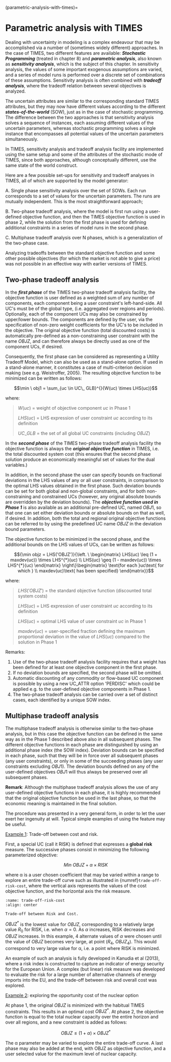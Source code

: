 (parametric-analysis-with-times)=
# Parametric analysis with TIMES

Dealing with uncertainty in modeling is a complex endeavour that may be accomplished via a number of (sometimes widely different) approaches. In the case of TIMES, two different features are available: ***Stochastic Programming*** (treated in chapter 8) and ***parametric analysis***, also known as ***sensitivity analysis***, which is the subject of this chapter. In sensitivity analysis, the values of some important exogenous assumptions are varied, and a series of model runs is performed over a discrete set of combinations of these assumptions. Sensitivity analysis is often combined with ***tradeoff analysis***, where the tradeoff relation between several objectives is analyzed.

The uncertain attributes are similar to the corresponding standard TIMES attributes, but they may now have different values according to the different ***states-of-the-world*** (SOW), just as in the case of stochastic programming. The difference between the two approaches is that sensitivity analysis solves a sequence of instances, each assuming different values of the uncertain parameters, whereas stochastic programming solves a single instance that encompasses all potential values of the uncertain parameters simultaneously.

In TIMES, sensitivity analysis and tradeoff analysis facility are implemented using the same setup and some of the attributes of the stochastic mode of TIMES, since both approaches, although conceptually different, use the same state of the world construct.

Here are a few possible set-ups for sensitivity and tradeoff analyses in TIMES, all of which are supported by the model generator:

A.  Single phase sensitivity analysis over the set of SOWs. Each run corresponds to a set of values for the uncertain parameters. The runs are mutually independent. This is the most straightforward approach;

B.  Two-phase tradeoff analysis, where the model is first run using a user-defined objective function, and then the TIMES objective function is used in phase 2, while the solution from the first phase is used for defining additional constraints in a series of model runs in the second phase.

C.  Multiphase tradeoff analysis over N phases, which is a generalization of the two-phase case.

Analyzing tradeoffs between the standard objective function and some other possible objectives (for which the market is not able to give a price) was not possible in an effective way with earlier versions of TIMES.

## Two-phase tradeoff analysis

In the ***first phase*** of the TIMES two-phase tradeoff analysis facility, the objective function is user defined as a weighted sum of any number of components, each component being a user constraint\'s left-hand-side. All UC\'s must be of the global type, (i.e. aggregated over regions and periods). Optionally, each of the component UCs may also be constrained by upper/lower bounds. The components are defined by the user, via the specification of non-zero weight coefficients for the UC\'s to be included in the objective. The original objective function (total discounted costs) is automatically pre-defined as a non-constraining user constraint with the name $OBJZ$, and can therefore always be directly used as one of the component UCs, if desired.

Consequently, the first phase can be considered as representing a Utility Tradeoff Model, which can also be used as a stand-alone option. If used in a stand-alone manner, it constitutes a case of multi-criterion decision making (see e.g. Weistroffer, 2005). The resulting objective function to be minimized can be written as follows:

$$\min \ obj1 = \sum_{uc \in UC\_ GLB}^{}{W(uc) \times LHS(uc)}$$

where:

> $W(uc)$ = weight of objective component $uc$ in Phase 1
>
> $LHS(uc)$ = LHS expression of user constraint $uc$ according to its definition
>
> $UC\_GLB$ = the set of all global UC constraints (including $OBJZ$)

In the ***second phase*** of the TIMES two-phase tradeoff analysis facility the objective function is always the ***original objective function*** in TIMES, i.e. the total discounted system cost (this ensures that the second phase solution produce an economically meaningful set of values for the dual variables.)

In addition, in the second phase the user can specify bounds on fractional deviations in the LHS values of any or all user constraints, in comparison to the optimal LHS values obtained in the first phase. Such deviation bounds can be set for both global and non-global constraints, and for both non-constraining and constrained UCs (however, any original absolute bounds are overridden by the deviation bounds). The ***objective function used in Phase 1*** is also available as an additional pre-defined UC, named $OBJ1$, so that one can set either deviation bounds or absolute bounds on that as well, if desired. In addition, both the total and regional original objective functions can be referred to by using the predefined UC name $OBJZ$ in the deviation bound parameters.

The objective function to be minimized in the second phase, and the additional bounds on the LHS values of UCs, can be written as follows:

$${\min objz = LHS('OBJZ')}{\left. \ \begin{matrix} LHS(uc) \leq (1 + maxdev(uc)) \times LHS^{*}(uc) \\ LHS(uc) \geq (1 - maxdev(uc)) \times LHS^{*}(uc) \end{matrix} \right\}\begin{matrix} \text{for each }uc\text{ for which } \\ maxdev(uc)\text{ has been specified} \end{matrix}}$$

where:

> $LHS('OBJZ')$ = the standard objective function (discounted total system costs)
>
> $LHS(uc)$ = LHS expression of user constraint $uc$ according to its definition
>
> $LHS(uc)$ = optimal LHS value of user constraint $uc$ in Phase 1
>
> $maxdev(uc)$ = user-specified fraction defining the maximum proportional deviation in the value of $LHS(uc)$ compared to the solution in Phase 1

Remarks:
1. Use of the two-phase tradeoff analysis facility requires that a weight has been defined for at least one objective component in the first phase.
2. If no deviation bounds are specified, the second phase will be omitted.
3. Automatic discounting of any commodity or flow-based UC component is possible by using a new UC_ATTR option 'PERDISC' which could be applied e.g. to the user-defined objective components in Phase 1.
4. The two-phase tradeoff analysis can be carried over a set of distinct cases, each identified by a unique SOW index.

## Multiphase tradeoff analysis

The multiphase tradeoff analysis is otherwise similar to the two-phase analysis, but in this case the objective function can be defined in the same way as in the Phase 1 described above also in all subsequent phases. The different objective functions in each phase are distinguished by using an additional phase index (the SOW index). Deviation bounds can be specified in each phase, such that they will be in force over all subsequent phases (any user constraints), or only in some of the succeeding phases (any user constraints excluding $OBJ1$). The deviation bounds defined on any of the user-defined objectives $OBJ1$ will thus always be preserved over all subsequent phases.

**Remark**: Although the multiphase tradeoff analysis allows the use of any user-defined objective functions in each phase, it is highly recommended that the original objec­tive function be used in the last phase, so that the economic meaning is maintained in the final solution.

The procedure was presented in a very general form, in order to let the user exert her ingenuity at will. Typical simple examples of using the feature may be useful.

<ins>Example 1</ins>: Trade-off between cost and risk.

First, a special UC (call it RISK) is defined that expresses a **global risk** measure. The successive phases consist in minimizing the following parameterized objective:

$$Min\ OBJZ + \alpha \times RISK$$

where α is a user chosen coefficient that may be varied within a range to explore an entire trade-off curve such as illustrated in {numref}`trade-off-risk-cost`, where the vertical axis represents the values of the cost objective function, and the horizontal axis the risk measure.

```{figure} assets/risk-cost-trade-off.svg
:name: trade-off-risk-cost
:align: center

Trade-off between Risk and Cost.
```

$OBJZ^*$ is the lowest value for $OBJZ$, corresponding to a relatively large value $R_0$ for RISK, i.e. when $α = 0.$ As $α$ increases, RISK decreases and $OBJZ$ increases. In this example, 4 alternate values of $α$ were chosen until the value of $OBJZ$ becomes very large, at point ($R_4$, $OBJZ_4$). This would correspond to very large value for α, i.e. a point where RISK is minimized.

An example of such an analysis is fully developed in Kanudia et al (2013), where a risk index is constructed to capture an indicator of energy security for the European Union. A complex (but linear) risk measure was developed to evaluate the risk for a large number of alternative channels of energy imports into the EU, and the trade-off between risk and overall cost was explored.

<ins>Example 2</ins>: exploring the opportunity cost of the nuclear option

At phase 1, the original $OBJZ$ is minimized with the habitual TIMES constraints. This results in an optimal cost $OBJZ^*$. At phase 2, the objective function is equal to the total nuclear capacity over the entire horizon and over all regions, and a new constraint is added as follows:

$$OBJZ \leq (1 + \alpha) \times {OBJZ}^{*}$$

The α parameter may be varied to explore the entire trade-off curve. A last phase may also be added at the end, with OBJZ as objective function, and a user selected value for the maximum level of nuclear capacity.
